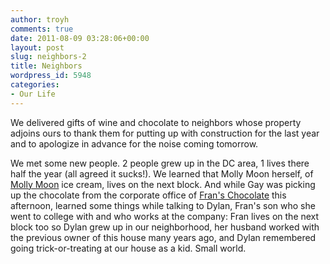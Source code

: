 ```yaml
---
author: troyh
comments: true
date: 2011-08-09 03:28:06+00:00
layout: post
slug: neighbors-2
title: Neighbors
wordpress_id: 5948
categories:
- Our Life
---
```


We delivered gifts of wine and chocolate to neighbors whose property adjoins ours to thank them for putting up with construction for the last year and to apologize in advance for the noise coming tomorrow.

We met some new people. 2 people grew up in the DC area, 1 lives there half the year (all agreed it sucks!). We learned that Molly Moon herself, of [Molly Moon](http://www.mollymoonicecream.com/ice-cream-shops) ice cream, lives on the next block. And while Gay was picking up the chocolate from the corporate office of [Fran's Chocolate](http://www.franschocolates.com/store/home.php?xid=1ef6fecd8fb7a4bf75f32320e0469053) this afternoon, learned some things while talking to Dylan, Fran's son who she went to college with and who works at the company: Fran lives on the next block too so Dylan grew up in our neighborhood, her husband worked with the previous owner of this house many years ago, and Dylan remembered going trick-or-treating at our house as a kid. Small world.
